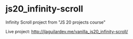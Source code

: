# js20_infinity-scroll

Infinity Scroll project from "JS 20 projects course"

Live project: http://jlaguilardev.me/vanilla_js20_infinity-scroll/


